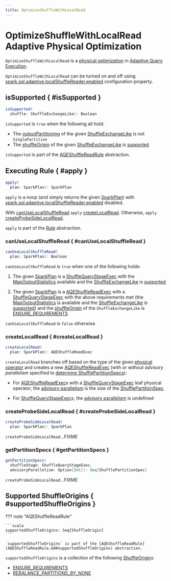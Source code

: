 ```yaml
---
title: OptimizeShuffleWithLocalRead
---
```


# OptimizeShuffleWithLocalRead Adaptive Physical Optimization

`OptimizeShuffleWithLocalRead` is a [physical optimization](AQEShuffleReadRule.md) in [Adaptive Query Execution](../adaptive-query-execution/index.md).

`OptimizeShuffleWithLocalRead` can be turned on and off using [spark.sql.adaptive.localShuffleReader.enabled](../configuration-properties.md#spark.sql.adaptive.localShuffleReader.enabled) configuration property.

## isSupported { #isSupported }

```scala
isSupported(
  shuffle: ShuffleExchangeLike): Boolean
```

`isSupported` is `true` when the following all hold:

* The [outputPartitioning](../physical-operators/SparkPlan.md#outputPartitioning) of the given [ShuffleExchangeLike](../physical-operators/ShuffleExchangeLike.md) is not `SinglePartition`
* The [shuffleOrigin](../physical-operators/ShuffleExchangeLike.md#shuffleOrigin) of the given [ShuffleExchangeLike](../physical-operators/ShuffleExchangeLike.md) is [supported](#supportedShuffleOrigins)

`isSupported` is part of the [AQEShuffleReadRule](AQEShuffleReadRule.md#isSupported) abstraction.

## Executing Rule { #apply }

```scala
apply(
  plan: SparkPlan): SparkPlan
```

`apply` is a noop (and simply returns the given [SparkPlan](../physical-operators/SparkPlan.md)) with [spark.sql.adaptive.localShuffleReader.enabled](../configuration-properties.md#spark.sql.adaptive.localShuffleReader.enabled) disabled.

With [canUseLocalShuffleRead](#canUseLocalShuffleRead) `apply` [createLocalRead](#createLocalRead). Otherwise, `apply` [createProbeSideLocalRead](#createProbeSideLocalRead).

`apply` is part of the [Rule](../catalyst/Rule.md#apply) abstraction.

### canUseLocalShuffleRead { #canUseLocalShuffleRead }

```scala
canUseLocalShuffleRead(
  plan: SparkPlan): Boolean
```

`canUseLocalShuffleRead` is `true` when one of the following holds:

1. The given [SparkPlan](../physical-operators/SparkPlan.md) is a [ShuffleQueryStageExec](../physical-operators/ShuffleQueryStageExec.md) with the [MapOutputStatistics](../physical-operators/ShuffleQueryStageExec.md#mapStats) available and the [ShuffleExchangeLike](../physical-operators/ShuffleQueryStageExec.md#shuffle) is [supported](#isSupported)

1. The given [SparkPlan](../physical-operators/SparkPlan.md) is a [AQEShuffleReadExec](../physical-operators/AQEShuffleReadExec.md) with a [ShuffleQueryStageExec](../physical-operators/ShuffleQueryStageExec.md) with the above requirements met (the [MapOutputStatistics](../physical-operators/ShuffleQueryStageExec.md#mapStats) is available and the [ShuffleExchangeLike](../physical-operators/ShuffleQueryStageExec.md#shuffle) is [supported](#isSupported)) and the [shuffleOrigin](../physical-operators/ShuffleExchangeLike.md#shuffleOrigin) of the `ShuffleExchangeLike` is [ENSURE_REQUIREMENTS](../physical-operators/ShuffleOrigin.md#ENSURE_REQUIREMENTS)

`canUseLocalShuffleRead` is `false` otherwise.

### createLocalRead { #createLocalRead }

```scala
createLocalRead(
  plan: SparkPlan): AQEShuffleReadExec
```

`createLocalRead` branches off based on the type of the given [physical operator](../physical-operators/SparkPlan.md) and creates a new [AQEShuffleReadExec](../physical-operators/AQEShuffleReadExec.md) (with or without _advisory parallelism_ specified to [determine ShufflePartitionSpecs](#getPartitionSpecs)):

* For [AQEShuffleReadExec](../physical-operators/AQEShuffleReadExec.md)s with a [ShuffleQueryStageExec](../physical-operators/ShuffleQueryStageExec.md) leaf physical operator, the [advisory parallelism](#getPartitionSpecs) is the size of the [ShufflePartitionSpec](../physical-operators/AQEShuffleReadExec.md#partitionSpecs)

* For [ShuffleQueryStageExec](../physical-operators/ShuffleQueryStageExec.md)s, the [advisory parallelism](#getPartitionSpecs) is undefined

### createProbeSideLocalRead { #createProbeSideLocalRead }

```scala
createProbeSideLocalRead(
  plan: SparkPlan): SparkPlan
```

`createProbeSideLocalRead`...FIXME

### getPartitionSpecs { #getPartitionSpecs }

```scala
getPartitionSpecs(
  shuffleStage: ShuffleQueryStageExec,
  advisoryParallelism: Option[Int]): Seq[ShufflePartitionSpec]
```

`createProbeSideLocalRead`...FIXME

## Supported ShuffleOrigins { #supportedShuffleOrigins }

??? note "AQEShuffleReadRule"

    ```scala
    supportedShuffleOrigins: Seq[ShuffleOrigin]
    ```

    `supportedShuffleOrigins` is part of the [AQEShuffleReadRule](AQEShuffleReadRule.md#supportedShuffleOrigins) abstraction.

`supportedShuffleOrigins` is a collection of the following [ShuffleOrigin](../physical-operators/ShuffleOrigin.md)s:

* [ENSURE_REQUIREMENTS](../physical-operators/ShuffleOrigin.md#ENSURE_REQUIREMENTS)
* [REBALANCE_PARTITIONS_BY_NONE](../physical-operators/ShuffleOrigin.md#REBALANCE_PARTITIONS_BY_NONE)
